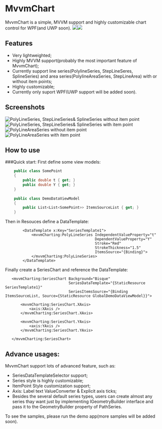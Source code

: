 # MvvmChart
MvvmChart is a simple, MVVM support and highly customizable chart control for WPF(and UWP soon).
![](https://img.shields.io/badge/license-MIT-green)![](https://img.shields.io/badge/support-WPF-brightgreen)

## Features
* Very lightweighted;
* Highly MVVM support(probably the most important feature of MvvmChart);
* Currently support line series(PolylineSeries, StepLineSeres, SplineSeries) and area series(PolylineAreaSeries, StepLineArea) with or without item points;
* Highly customizable;
* Currently only suport WPF(UWP support will be added soon).

## Screenshots
![PolyLineSeries, StepLineSeries& SplineSeries without item point](https://github.com/zenjia/MvvmChart/blob/master/Demo/Images/withoutdot2.PNG)
![PolyLineSeries, StepLineSeries& SplineSeries with item point](https://github.com/zenjia/MvvmChart/blob/master/Demo/Images/withdot2.PNG)
![PolyLineAreaSeries without item point](https://github.com/zenjia/MvvmChart/blob/master/Demo/Images/areaWithoutDot.PNG)
![PolyLineAreaSeries with item point](https://github.com/zenjia/MvvmChart/blob/master/Demo/Images/areaWithDot.PNG)

## How to use
###Quick start:
    First define some view models:
```c#
    public class SomePoint
    {
        public double t { get; }
        public double Y { get; }
    }
    
    public class DemoDataViewModel 
    {
        public List<List<SomePoint>> ItemsSourceList { get; }
    }
```
  Then in Resouces define a DataTemplate:
```Xaml
        <DataTemplate x:Key="SeriesTemplate1">
            <mvvmCharting:PolyLineSeries IndependentValueProperty="t"
                                         DependentValueProperty="Y"
                                         Stroke="Red"
                                         StrokeThickness="1.5"
                                         ItemsSource="{Binding}">
            </mvvmCharting:PolyLineSeries>
        </DataTemplate>
 ```
  Finally create a SeriesChart and reference the DataTemplate:
 ```Xaml    
    <mvvmCharting:SeriesChart Background="Bisque"
                              SeriesDataTemplate="{StaticResource SeriesTemplate1}"
                              SeriesItemsSource="{Binding ItemsSourceList, Source={StaticResource GlobalDemoDataViewModel}}">

        <mvvmCharting:SeriesChart.XAxis>
            <axis:XAxis />
        </mvvmCharting:SeriesChart.XAxis>

        <mvvmCharting:SeriesChart.YAxis>
            <axis:YAxis />
        </mvvmCharting:SeriesChart.YAxis>

    </mvvmCharting:SeriesChart>
```
## Advance usages:
MvvmChart support lots of advanced feature, such as:
* SeriesDataTemplateSelector support;
* Series style is highly customizable; 
* ItemPoint Style customization support;
* Axis: Label text ValueConverter & Explicit axis ticks;
* Besides the several default series types, users can create almost any series thay want just by implementing IGeometryBuilder interface and pass it to the GeometryBuilder property of PathSeries.

To see the samples, please run the demo app(more samples will be added soon).
